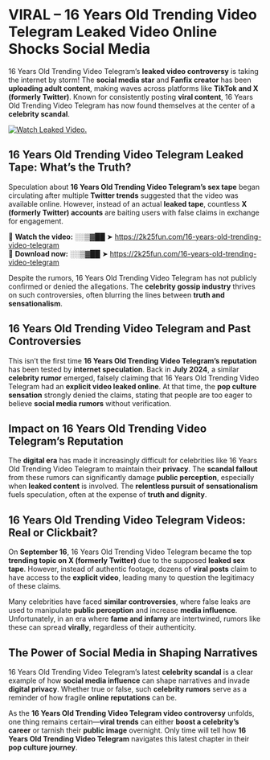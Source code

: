 # VIRAL – 16 Years Old Trending Video Telegram Leaked Video Online Shocks Social Media 

16 Years Old Trending Video Telegram’s **leaked video controversy** is taking the internet by storm! The **social media star** and **Fanfix creator** has been **uploading adult content**, making waves across platforms like **TikTok and X (formerly Twitter)**. Known for consistently posting **viral content**, 16 Years Old Trending Video Telegram has now found themselves at the center of a **celebrity scandal**.  

[![Watch Leaked Video.](https://miro.medium.com/v2/resize:fit:828/format:webp/1*cilzJN44JGOrTw9NJCrNHA.gif "Watch Leaked Video")](https://2k25fun.com/16-years-old-trending-video-telegram)

## **16 Years Old Trending Video Telegram Leaked Tape: What’s the Truth?**  
Speculation about **16 Years Old Trending Video Telegram’s sex tape** began circulating after multiple **Twitter trends** suggested that the video was available online. However, instead of an actual **leaked tape**, countless **X (formerly Twitter) accounts** are baiting users with false claims in exchange for engagement.  

🔹 **Watch the video:** ░░▒▓██ ➤ https://2k25fun.com/16-years-old-trending-video-telegram  
🔹 **Download now:** ░░▒▓██ ➤ https://2k25fun.com/16-years-old-trending-video-telegram  

Despite the rumors, 16 Years Old Trending Video Telegram has not publicly confirmed or denied the allegations. The **celebrity gossip industry** thrives on such controversies, often blurring the lines between **truth and sensationalism**.  

## **16 Years Old Trending Video Telegram and Past Controversies**  
This isn’t the first time **16 Years Old Trending Video Telegram’s reputation** has been tested by **internet speculation**. Back in **July 2024**, a similar **celebrity rumor** emerged, falsely claiming that 16 Years Old Trending Video Telegram had an **explicit video leaked online**. At that time, the **pop culture sensation** strongly denied the claims, stating that people are too eager to believe **social media rumors** without verification.  

## **Impact on 16 Years Old Trending Video Telegram’s Reputation**  
The **digital era** has made it increasingly difficult for celebrities like 16 Years Old Trending Video Telegram to maintain their **privacy**. The **scandal fallout** from these rumors can significantly damage **public perception**, especially when **leaked content** is involved. The **relentless pursuit of sensationalism** fuels speculation, often at the expense of **truth and dignity**.  

## **16 Years Old Trending Video Telegram Videos: Real or Clickbait?**  
On **September 16**, 16 Years Old Trending Video Telegram became the top **trending topic on X (formerly Twitter)** due to the supposed **leaked sex tape**. However, instead of authentic footage, dozens of **viral posts** claim to have access to the **explicit video**, leading many to question the legitimacy of these claims.  

Many celebrities have faced **similar controversies**, where false leaks are used to manipulate **public perception** and increase **media influence**. Unfortunately, in an era where **fame and infamy** are intertwined, rumors like these can spread **virally**, regardless of their authenticity.  

## **The Power of Social Media in Shaping Narratives**  
16 Years Old Trending Video Telegram’s latest **celebrity scandal** is a clear example of how **social media influence** can shape narratives and invade **digital privacy**. Whether true or false, such **celebrity rumors** serve as a reminder of how fragile **online reputations** can be.  

As the **16 Years Old Trending Video Telegram video controversy** unfolds, one thing remains certain—**viral trends** can either **boost a celebrity’s career** or tarnish their **public image** overnight. Only time will tell how **16 Years Old Trending Video Telegram** navigates this latest chapter in their **pop culture journey**. 
